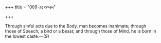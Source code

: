 +++
title = "009 तद् अण्डम्"

+++

Through sinful acts due to the Body, man becomes inanimate; through those of Speech, a bird or a beast; and through those of Mind, he is born in the lowest caste.—(9)